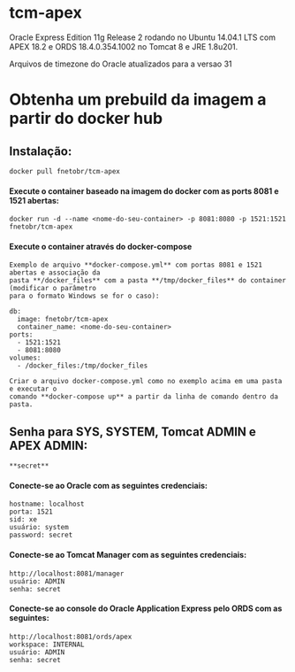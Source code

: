 tcm-apex
========

Oracle Express Edition 11g Release 2 rodando no Ubuntu 14.04.1 LTS com APEX 18.2 e ORDS 18.4.0.354.1002 no Tomcat 8 e JRE 1.8u201. 

Arquivos de timezone do Oracle atualizados para a versao 31

# Obtenha um prebuild da imagem a partir do docker hub

## Instalação:

    docker pull fnetobr/tcm-apex

#### Execute o container baseado na imagem do docker com as ports 8081 e 1521 abertas:

    docker run -d --name <nome-do-seu-container> -p 8081:8080 -p 1521:1521 fnetobr/tcm-apex    

#### Execute o container através do docker-compose
	Exemplo de arquivo **docker-compose.yml** com portas 8081 e 1521 abertas e associação da
    pasta **/docker_files** com a pasta **/tmp/docker_files** do container (modificar o parâmetro 
    para o formato Windows se for o caso):
	
	db:
      image: fnetobr/tcm-apex
      container_name: <nome-do-seu-container>
    ports:
      - 1521:1521
      - 8081:8080
    volumes:
      - /docker_files:/tmp/docker_files

    Criar o arquivo docker-compose.yml como no exemplo acima em uma pasta e executar o 
    comando **docker-compose up** a partir da linha de comando dentro da pasta.

## Senha para SYS, SYSTEM, Tomcat ADMIN e APEX ADMIN:

    **secret**

#### Conecte-se ao Oracle com as seguintes credenciais:

    hostname: localhost
    porta: 1521
    sid: xe
    usuário: system
    password: secret


#### Conecte-se ao Tomcat Manager com as seguintes credenciais:

    http://localhost:8081/manager
    usuário: ADMIN
    senha: secret

#### Conecte-se ao console do Oracle Application Express pelo ORDS com as seguintes:

    http://localhost:8081/ords/apex
    workspace: INTERNAL
    usuário: ADMIN
    senha: secret
